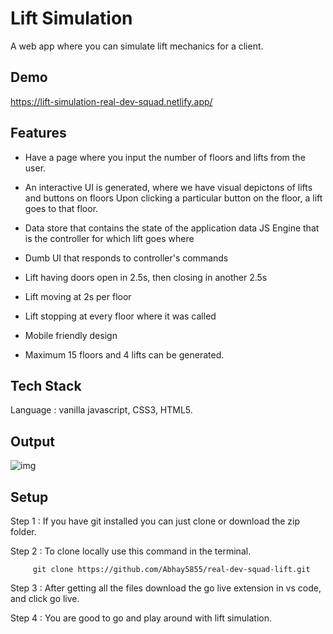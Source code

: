 
# Lift Simulation

A web app where you can simulate lift mechanics for a client.



## Demo

https://lift-simulation-real-dev-squad.netlify.app/



## Features

- Have a page where you input the number of floors and lifts from the user.
- An interactive UI is generated, where we have visual depictons of lifts and buttons on floors
  Upon clicking a particular button on the floor, a lift goes to that floor.

- Data store that contains the state of the application data
  JS Engine that is the controller for which lift goes where
- Dumb UI that responds to controller's commands

- Lift having doors open in 2.5s, then closing in another 2.5s
- Lift moving at 2s per floor
- Lift stopping at every floor where it was called
- Mobile friendly design
- Maximum 15 floors and 4 lifts can be generated.

## Tech Stack

Language : vanilla javascript, CSS3, HTML5.


## Output

<img src='https://paste.pics/0cd6fbd0f4843b75342325a6e94740b6' alt='img'>

## Setup
Step 1 : If you have git installed you can just clone or download the zip folder.

Step 2 : To clone locally use this command in the terminal.

         git clone https://github.com/Abhay5855/real-dev-squad-lift.git

Step 3 : After getting all the files download the go live extension in vs code, and click go live.

Step 4 : You are good to go and play around with lift simulation.
